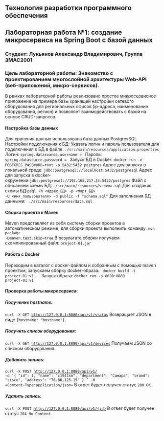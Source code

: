 ## Технология разработки программного обеспечения
## Лабораторная работа №1: создание микросервиса на Spring Boot с базой данных
### Студент: Лукьянов Александр Владимирович, Группа 3МАС2001
### Цель лабораторной работы: Знакомство с проектированием многослойной архитектуры Web-API (веб-приложений, микро-сервисов).
В рамках лабораторной работы реализовано простое микросервисное приложение на примере базы хранящей настройки сетевого оборудования для региональных офисов (ip-адреса, наименование оборудования, регион) и позволяет взаимодействовать с базой на основе CRUD-запросов.
#### Настройка базы данных
Для хранения данных использована база данных PostgresSQL
Настройки подключения к БД:
Указать логин и пароль пользователя для подключения к БД в файле:
<code>./src/main/resources/application.properties</code>
Логин: <code>spring.datasource.username = </code>
Пароль: <code>spring.datasource.password = </code>
Запуск БД в Docker: <code>docker run -e POSTGRES_PASSWORD=root -p 5432:5432 postgres</code>
Адрес для запуска в локальной среде: <code>jdbc:postgresql://localhost:5432/postgresql</code>
Адрес для запуска в docker-окружении:<code>jdbc:postgresql://192.168.217.33:5432/postgres</code>
Файл с описанием схемы БД: <code>./src/main/resources/schema.sql</code>
Для создания схемы БД:<code>psql -h <адрес_БД> -p <порт_БД> -U <имя_пользователя> -d public -f "schema.sql"</code>
Для заполнения БД данными: <code> ./src/main/resources/data.sql </code>
#### Сборка проекта в Maven
Maven представляет из себя систему сборки проектов в автоматическом режиме, для сборки проекта выполнить команду:
<code>mvn package -Dmaven.test.skip=true</code>
В результате сборки получаем скомпилированный файл: <code>project-01.jar</code>
#### Работа с Docker
Переходим в каталог с docker-файлом и собранным с помощью maven проектом, запускаем сборку docker-образа:
<code> docker build -t project-01:v1 . </code> 
Запуск образа:
<code>docker run -p 8080:8080 project-01:v1 </code>
  
#### Проверка работы микросервиса:
##### Получение hostname: 
<code>curl -X GET http://127.0.0.1:8080/api/v1/status</code>
Возвращает JSON в виде <code>{hostname: "hostname"}</code>. 

##### Получить список оборудования:
<code>curl -X GET http://127.0.0.1:8080/api/v1/devices</code>
Получаем JSON со списком оборудования. 

##### Добавить запись: 
<code>curl -X POST http://127.0.0.1:8080/api/v1/ -d ‘{
  "id": 1,
  "name": "c1941sm",
  "department": "Самара",
  "brand": "cisco",
  "address": "78.86.125.15"
} ’ -H «Content-Type:application/json»</code>
В ответ будет получен статус <code>200 ОК</code>.
##### Удалить запись: 
<code>curl -X POST http://127.0.0.1:8080/api/v1/{id}</code>
В ответ будет получен статус <code>204 No Content</code>.


  
